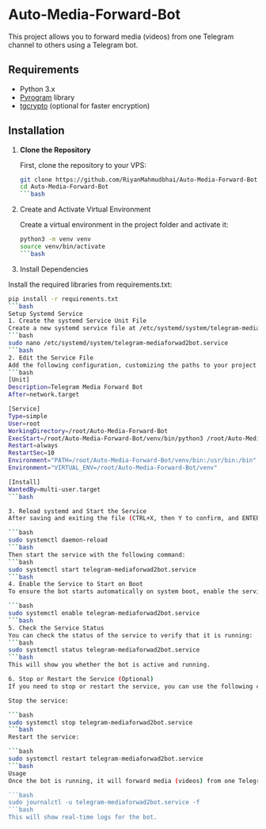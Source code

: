 # Auto-Media-Forward-Bot

This project allows you to forward media (videos) from one Telegram channel to others using a Telegram bot.

## Requirements

- Python 3.x
- [Pyrogram](https://github.com/pyrogram/pyrogram) library
- [tgcrypto](https://github.com/pyrogram/tgcrypto) (optional for faster encryption)

## Installation

1. **Clone the Repository**

   First, clone the repository to your VPS:

   ```bash
   git clone https://github.com/RiyanMahmudbhai/Auto-Media-Forward-Bot.git
   cd Auto-Media-Forward-Bot
   ```bash
   
2. Create and Activate Virtual Environment

   Create a virtual environment in the project folder and activate it:
   ```bash
   python3 -m venv venv
   source venv/bin/activate
   ```bash
3. Install Dependencies

Install the required libraries from requirements.txt:
   ```bash
   pip install -r requirements.txt
   ```bash
Setup Systemd Service
1. Create the systemd Service Unit File
Create a new systemd service file at /etc/systemd/system/telegram-mediaforwad2bot.service:
   ```bash
   sudo nano /etc/systemd/system/telegram-mediaforwad2bot.service
   ```bash
2. Edit the Service File
Add the following configuration, customizing the paths to your project and virtual environment as needed:
   ```bash
   [Unit]
Description=Telegram Media Forward Bot
After=network.target

[Service]
Type=simple
User=root
WorkingDirectory=/root/Auto-Media-Forward-Bot
ExecStart=/root/Auto-Media-Forward-Bot/venv/bin/python3 /root/Auto-Media-Forward-Bot/bot.py
Restart=always
RestartSec=10
Environment="PATH=/root/Auto-Media-Forward-Bot/venv/bin:/usr/bin:/bin"
Environment="VIRTUAL_ENV=/root/Auto-Media-Forward-Bot/venv"

[Install]
WantedBy=multi-user.target
   ```bash

3. Reload systemd and Start the Service
After saving and exiting the file (CTRL+X, then Y to confirm, and ENTER to save), reload the systemd daemon to apply the changes:

```bash
sudo systemctl daemon-reload
```bash
Then start the service with the following command:
```bash
sudo systemctl start telegram-mediaforwad2bot.service
```bash
4. Enable the Service to Start on Boot
To ensure the bot starts automatically on system boot, enable the service:

```bash
sudo systemctl enable telegram-mediaforwad2bot.service
```bash
5. Check the Service Status
You can check the status of the service to verify that it is running:
```bash
sudo systemctl status telegram-mediaforwad2bot.service
```bash
This will show you whether the bot is active and running.

6. Stop or Restart the Service (Optional)
If you need to stop or restart the service, you can use the following commands:

Stop the service:

```bash
sudo systemctl stop telegram-mediaforwad2bot.service
```bash
Restart the service:

```bash
sudo systemctl restart telegram-mediaforwad2bot.service
```bash
Usage
Once the bot is running, it will forward media (videos) from one Telegram channel to others as defined in the script. You can monitor the bot's logs using:

```bash
sudo journalctl -u telegram-mediaforwad2bot.service -f
```bash
This will show real-time logs for the bot.
























   
